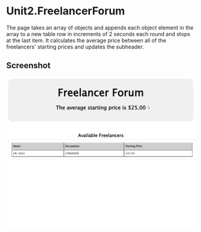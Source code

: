 # Unit2.FreelancerForum
The page takes an array of objects and appends each object element in the array to a new table row in increments of 2 seconds each round and stops at the last item. It calculates the average price between all of the freelancers' starting prices and updates the subheader.

## Screenshot
![Freelancer Screenshot](https://github.com/rmaroukel/Unit2.FreelancerForum/blob/main/src/capture.gif?raw=true)